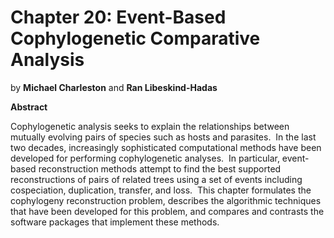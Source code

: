 # <strong>Chapter 20:</strong> Event-Based Cophylogenetic Comparative Analysis

by **Michael Charleston** and **Ran Libeskind-Hadas**

**Abstract**

Cophylogenetic analysis seeks to explain the relationships between mutually evolving pairs of species such as hosts and parasites.  In the last two decades, increasingly sophisticated computational methods have been developed for performing cophylogenetic analyses.  In particular, event-based reconstruction methods attempt to find the best supported reconstructions of pairs of related trees using a set of events including cospeciation, duplication, transfer, and loss.  This chapter formulates the cophylogeny reconstruction problem, describes the algorithmic techniques that have been developed for this problem, and compares and contrasts the software packages that implement these methods.
